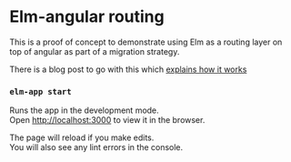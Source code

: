 # Elm-angular routing

This is a proof of concept to demonstrate using Elm as a routing layer on top of angular as part of a migration strategy.

There is a blog post to go with this which [explains how it works](https://medium.com/@julianjelfs_61852/replacing-the-angular-1-router-with-elm-d71753e74e32#.6e9xh5v9t)

### `elm-app start`
Runs the app in the development mode.  
Open [http://localhost:3000](http://localhost:3000) to view it in the browser.

The page will reload if you make edits.  
You will also see any lint errors in the console.


